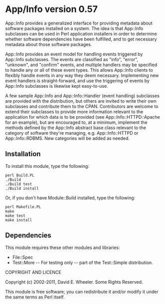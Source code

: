 App/Info version 0.57
=====================

App::Info provides a generalized interface for providing metadata about
software packages installed on a system. The idea is that App::Info subclasses
can be used in Perl application installers in order to determine whether
software dependencies have been fulfilled, and to get necessary metadata about
those software packages.

App::Info provides an event model for handling events triggered by App::Info
subclasses. The events are classified as "info", "error", "unknown", and
"confirm" events, and multiple handlers may be specified to handle any or all
of these event types. This allows App::Info clients to flexibly handle events
in any way they deem necessary. Implementing new event handlers is
straight-forward, and use the triggering of events by App::Info subclasses is
likewise kept easy-to-use.

A few sample App::Info and App::Info::Handler (event handling) subclasses are
provided with the distribution, but others are invited to write their own
subclasses and contribute them to the CPAN. Contributors are welcome to extend
their subclasses to provide more information relevant to the application for
which data is to be provided (see App::Info::HTTPD::Apache for an example),
but are encouraged to, at a minimum, implement the methods defined by the
App::Info abstract base class relevant to the category of software they're
managing, e.g. App::Info::HTTPD or App::Info::RDBMS. New categories will be
added as needed.

Installation
------------

To install this module, type the following:

    perl Build.PL
    ./Build
    ./Build test
    ./Build install

Or, if you don't have Module::Build installed, type the following:

    perl Makefile.PL
    make
    make test
    make install

Dependencies
------------

This module requires these other modules and libraries:

* File::Spec
* Test::More -- For testing only -- part of the Test::Simple distribution.

COPYRIGHT AND LICENCE

Copyright (c) 2002-2011, David E. Wheeler. Some Rights Reserved.

This module is free software; you can redistribute it and/or modify it under
the same terms as Perl itself.
